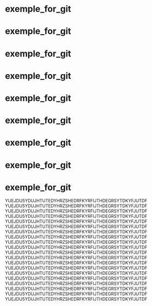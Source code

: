 # exemple_for_git
# exemple_for_git
# exemple_for_git
# exemple_for_git
# exemple_for_git
# exemple_for_git
# exemple_for_git
# exemple_for_git
# exemple_for_git
YUEJDU5YDUJHTUTEDYHRZSHEDRFKYRFIJTHDEGRSYTDKYFJUTDF
YUEJDU5YDUJHTUTEDYHRZSHEDRFKYRFIJTHDEGRSYTDKYFJUTDF
YUEJDU5YDUJHTUTEDYHRZSHEDRFKYRFIJTHDEGRSYTDKYFJUTDF
YUEJDU5YDUJHTUTEDYHRZSHEDRFKYRFIJTHDEGRSYTDKYFJUTDF
YUEJDU5YDUJHTUTEDYHRZSHEDRFKYRFIJTHDEGRSYTDKYFJUTDF
YUEJDU5YDUJHTUTEDYHRZSHEDRFKYRFIJTHDEGRSYTDKYFJUTDF
YUEJDU5YDUJHTUTEDYHRZSHEDRFKYRFIJTHDEGRSYTDKYFJUTDF
YUEJDU5YDUJHTUTEDYHRZSHEDRFKYRFIJTHDEGRSYTDKYFJUTDF
YUEJDU5YDUJHTUTEDYHRZSHEDRFKYRFIJTHDEGRSYTDKYFJUTDF
YUEJDU5YDUJHTUTEDYHRZSHEDRFKYRFIJTHDEGRSYTDKYFJUTDF
YUEJDU5YDUJHTUTEDYHRZSHEDRFKYRFIJTHDEGRSYTDKYFJUTDF
YUEJDU5YDUJHTUTEDYHRZSHEDRFKYRFIJTHDEGRSYTDKYFJUTDF
YUEJDU5YDUJHTUTEDYHRZSHEDRFKYRFIJTHDEGRSYTDKYFJUTDF
YUEJDU5YDUJHTUTEDYHRZSHEDRFKYRFIJTHDEGRSYTDKYFJUTDF
YUEJDU5YDUJHTUTEDYHRZSHEDRFKYRFIJTHDEGRSYTDKYFJUTDF
YUEJDU5YDUJHTUTEDYHRZSHEDRFKYRFIJTHDEGRSYTDKYFJUTDF
YUEJDU5YDUJHTUTEDYHRZSHEDRFKYRFIJTHDEGRSYTDKYFJUTDF
YUEJDU5YDUJHTUTEDYHRZSHEDRFKYRFIJTHDEGRSYTDKYFJUTDF
YUEJDU5YDUJHTUTEDYHRZSHEDRFKYRFIJTHDEGRSYTDKYFJUTDF
YUEJDU5YDUJHTUTEDYHRZSHEDRFKYRFIJTHDEGRSYTDKYFJUTDF
